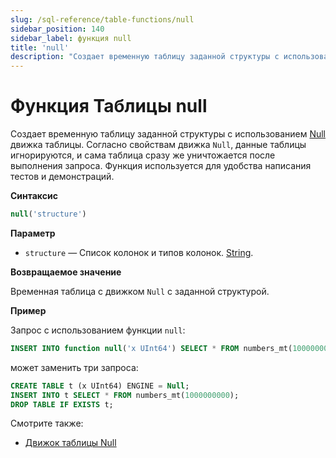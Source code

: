 ```yaml
---
slug: /sql-reference/table-functions/null
sidebar_position: 140
sidebar_label: функция null
title: 'null'
description: "Создает временную таблицу заданной структуры с использованием движка таблицы Null. Функция используется для удобства написания тестов и демонстраций."
---
```



# Функция Таблицы null

Создает временную таблицу заданной структуры с использованием [Null](../../engines/table-engines/special/null.md) движка таблицы. Согласно свойствам движка `Null`, данные таблицы игнорируются, и сама таблица сразу же уничтожается после выполнения запроса. Функция используется для удобства написания тестов и демонстраций.

**Синтаксис**

``` sql
null('structure')
```

**Параметр**

- `structure` — Список колонок и типов колонок. [String](../../sql-reference/data-types/string.md).

**Возвращаемое значение**

Временная таблица с движком `Null` с заданной структурой.

**Пример**

Запрос с использованием функции `null`:

``` sql
INSERT INTO function null('x UInt64') SELECT * FROM numbers_mt(1000000000);
```
может заменить три запроса:

```sql
CREATE TABLE t (x UInt64) ENGINE = Null;
INSERT INTO t SELECT * FROM numbers_mt(1000000000);
DROP TABLE IF EXISTS t;
```

Смотрите также:

- [Движок таблицы Null](../../engines/table-engines/special/null.md)
